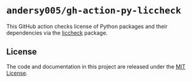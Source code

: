 # `andersy005/gh-action-py-liccheck`

This GitHub action checks license of Python packages and their dependencies via the [liccheck](https://github.com/dhatim/python-license-check) package.

## License

The code and documentation in this project are released under the
[MIT License](LICENSE).
